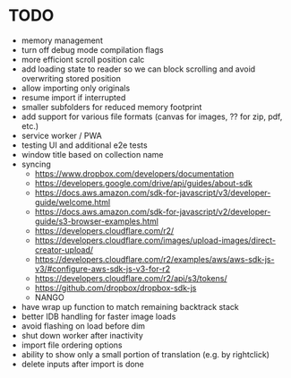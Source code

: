 # TODO

- memory management
- turn off debug mode compilation flags
- more efficiont scroll position calc
- add loading state to reader so we can block scrolling and avoid overwriting stored position
- allow importing only originals
- resume import if interrupted
- smaller subfolders for reduced memory footprint
- add support for various file formats (canvas for images, ?? for zip, pdf, etc.)
- service worker / PWA
- testing UI and additional e2e tests
- window title based on collection name
- syncing
  - https://www.dropbox.com/developers/documentation
  - https://developers.google.com/drive/api/guides/about-sdk
  - https://docs.aws.amazon.com/sdk-for-javascript/v3/developer-guide/welcome.html
  - https://docs.aws.amazon.com/sdk-for-javascript/v2/developer-guide/s3-browser-examples.html
  - https://developers.cloudflare.com/r2/
  - https://developers.cloudflare.com/images/upload-images/direct-creator-upload/
  - https://developers.cloudflare.com/r2/examples/aws/aws-sdk-js-v3/#configure-aws-sdk-js-v3-for-r2
  - https://developers.cloudflare.com/r2/api/s3/tokens/
  - https://github.com/dropbox/dropbox-sdk-js
  - NANGO
- have wrap up function to match remaining backtrack stack
- better IDB handling for faster image loads
- avoid flashing on load before dim
- shut down worker after inactivity
- import file ordering options
- ability to show only a small portion of translation (e.g. by rightclick)
- delete inputs after import is done
